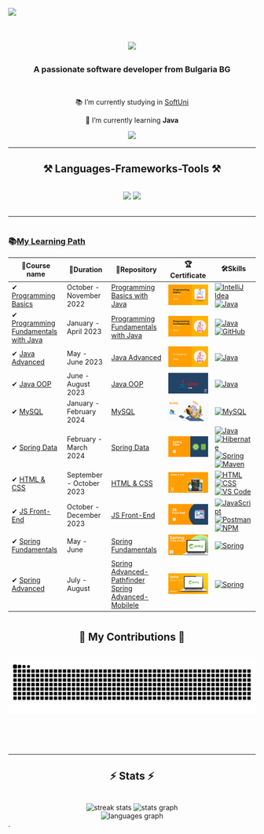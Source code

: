 
![](https://komarev.com/ghpvc/?username=JulianJekov)

<h1 align="center">
    <img src="https://readme-typing-svg.herokuapp.com/?font=Righteous&size=35&center=true&vCenter=true&width=500&height=70&duration=4000&lines=Hi+There!+👋;+I'm+Julian+Jekov!;" />
</h1>

<h3 align="center">A passionate software developer from Bulgaria BG</h3>

<br/>

<div align="center">
 
 📚 I’m currently studying in [SoftUni](https://softuni.bg)
 
 🌱 I’m currently learning **Java**

 </div>
 
<div align="center"> 
  <a href="mailto:immunetou@gmail.com">
    <img src="https://img.shields.io/badge/Gmail-333333?style=for-the-badge&logo=gmail&logoColor=red" />
  </a>
</div>

 <hr/>
 
<h2 align="center">⚒️ Languages-Frameworks-Tools ⚒️</h2>
<br/>
<div align="center">
    <img src="https://skillicons.dev/icons?i=java,spring,hibernate,mysql,idea" />
    <img src="https://skillicons.dev/icons?i=javascript,html,css,postman,vscode,github" /><br>
</div>

<br/>
<hr/>

<h1 align="center"></h1>

### 📚[My Learning Path](https://softuni.bg/curriculum)
| 🧾Course name | 📅Duration | 📁Repository | 🏆Certificate | 🛠️Skills | 
|--------|----|----|----|-----|
|✔ [Programming Basics](https://softuni.bg/trainings/3872/programming-basics-with-java-october-2022) | October - November 2022 | [Programming Basics with Java](https://github.com/JulianJekov/SoftUni-Java-Programming-Basics-Oct-2022) | <a href="https://softuni.bg/certificates/details/147441/95d00897" rel="nofollow"><img src="https://github.com/JulianJekov/JulianJekov/blob/main/imgs/basics.png" alt="Programming Basics with Java"></a> |  [![IntelliJ Idea](https://skillicons.dev/icons?i=idea&theme=light)](https://www.jetbrains.com/idea/) [![Java](https://skillicons.dev/icons?i=java&theme=light)](https://www.java.com/en/) |
|✔ [Programming Fundamentals with Java](https://softuni.bg/trainings/3951/programming-fundamentals-with-java-january-2023) | January - April 2023 | [Programming Fundamentals with Java](https://github.com/JulianJekov/Programming-Fundamentals-with-Java) | <a href="https://softuni.bg/certificates/details/167620/58259203" rel="nofollow"><img src="https://github.com/JulianJekov/JulianJekov/blob/main/imgs/fundamentsl.png" alt="Programming Fundamentals with Java"></a> | [![Java](https://skillicons.dev/icons?i=java&theme=light)](https://www.java.com/en/) [![GitHub](https://skillicons.dev/icons?i=github&theme=light)](https://github.com/) |
|✔ [Java Advanced](https://softuni.bg/trainings/4100/java-advanced-may-2023) | May - June 2023 | [Java Advanced](https://github.com/JulianJekov/JavaAdvanced) | <a href="https://softuni.bg/certificates/details/174554/ff0e7a8f" rel="nofollow"><img src="https://github.com/JulianJekov/JulianJekov/blob/main/imgs/advanced.png" alt="Java Advanced"></a> | [![Java](https://skillicons.dev/icons?i=java&theme=light)](https://www.java.com/en/) |
|✔ [Java OOP](https://softuni.bg/trainings/4101/java-oop-june-2023) | June - August 2023 | [Java OOP](https://github.com/JulianJekov/JavaOOP) | <a href="https://softuni.bg/certificates/details/181438/d056116b" rel="nofollow"><img src="https://github.com/JulianJekov/JulianJekov/blob/main/imgs/oop.jpg" alt="Java OOP"></a>| [![Java](https://skillicons.dev/icons?i=java&theme=light)](https://www.java.com/en/) |
|✔ [MySQL](https://softuni.bg/trainings/4365/mysql-january-2024) | January - February 2024 | [MySQL](https://github.com/JulianJekov/MySQL) | <a href="https://softuni.bg/certificates/details/202807/75600be9" rel="nofollow"><img src="https://github.com/JulianJekov/JulianJekov/blob/main/imgs/mysql.jpg" alt="MySQL"></a> | [![MySQL](https://skillicons.dev/icons?i=mysql&theme=light)](https://www.mysql.com/) |
|✔ [Spring Data](https://softuni.bg/trainings/4366/spring-data-february-2024)| February - March 2024 | [Spring Data](https://github.com/JulianJekov/Spring-Data) | <a href="https://softuni.bg/certificates/details/209352/6596fb30" rel="nofollow"><img src="https://github.com/JulianJekov/JulianJekov/blob/main/imgs/spring%20data.png" alt="SpringData"></a>| [![Java](https://skillicons.dev/icons?i=java&theme=light)](https://www.java.com/en/) [![Hibernate](https://skillicons.dev/icons?i=hibernate&theme=light)](https://hibernate.org/) [![Spring](https://skillicons.dev/icons?i=spring&theme=light)](https://spring.io/) [![Maven](https://skillicons.dev/icons?i=maven&theme=light)](https://maven.apache.org/) |
|✔ [HTML & CSS](https://softuni.bg/trainings/4239/html-and-css-september-2023) | September - October 2023 | [HTML & CSS](https://github.com/JulianJekov/HTML-CSS) | <a href="https://softuni.bg/certificates/details/190908/cd8e5594" rel="nofollow"><img src="https://github.com/JulianJekov/JulianJekov/blob/main/imgs/html%20css.jpg" alt="HTML & CSS"></a> | [![HTML](https://skillicons.dev/icons?i=html&theme=light)](https://en.wikipedia.org/wiki/HTML) [![CSS](https://skillicons.dev/icons?i=css&theme=light)](https://en.wikipedia.org/wiki/CSS) [![VS Code](https://skillicons.dev/icons?i=vscode&theme=light)](https://code.visualstudio.com/) |
|✔ [JS Front-End](https://softuni.bg/trainings/4240/js-front-end-october-2023) | October - December 2023 | [JS Front-End](https://github.com/JulianJekov/JS-Front-End) | <a href="https://softuni.bg/certificates/details/199232/2d830a19" rel="nofollow"><img src="https://github.com/JulianJekov/JulianJekov/blob/main/imgs/js%20front%20end.png" alt="JsFront-End"></a>|[![JavaScript](https://skillicons.dev/icons?i=js&theme=light)](https://developer.mozilla.org/en-US/docs/Web/JavaScript)  [![Postman](https://skillicons.dev/icons?i=postman&theme=light)](https://www.postman.com/) [![NPM](https://skillicons.dev/icons?i=npm&theme=light)](https://www.npmjs.com/) |
|✔ [Spring Fundamentals](https://softuni.bg/trainings/4530/spring-fundamentals-may-2024) | May - June | [Spring Fundamentals](https://github.com/JulianJekov/Spring-Fundamentals) | <a href="https://softuni.bg/certificates/details/219320/568b015f" rel="nofollow"><img src="https://github.com/JulianJekov/JulianJekov/blob/main/imgs/spring%20fundamentals.jpg" alt="Spring Fundamentals"></a> | [![Spring](https://skillicons.dev/icons?i=spring&theme=light)](https://spring.io/) |
|✔ [Spring Advanced](https://softuni.bg/trainings/4532/spring-advanced-june-2024) | July - August | [Spring Advanced-Pathfinder](https://github.com/JulianJekov/Pathfinder) [Spring Advanced-Mobilele](https://github.com/JulianJekov/Mobilelele) | <a href="https://softuni.bg/certificates/details/223330/415ee33a" rel="nofollow"><img src="https://github.com/JulianJekov/JulianJekov/blob/main/imgs/spring%20advanced.jpg" alt="Spring Fundamentals"></a> | [![Spring](https://skillicons.dev/icons?i=spring&theme=light)](https://spring.io/) |


<h1 align="center"></h1>

<div align="center">
  <h2>🐍 My Contributions 🐍</h2>
  <br>
  <img alt="snake eating my contributions" src="https://raw.githubusercontent.com/JulianJekov/JulianJekov/output/github-contribution-grid-snake.svg" />
  
  <br/><br/><br/>
</div>

<hr/>

<h2 align="center">⚡ Stats ⚡</h2>
<br>
<div align="center">
    <img width=390 src="https://github-readme-streak-stats-salesp07.vercel.app/?user=JulianJekov&count_private=true&theme=react&border_radius=10" alt="streak stats"/>
  <img src="https://github-readme-stats.vercel.app/api?username=JulianJekov&hide_title=false&hide_rank=false&show_icons=true&include_all_commits=true&count_private=true&disable_animations=false&theme=react&rank_icon=github&border_radius=10" height="150" alt="stats graph"  />
    <br/>
  <img src="https://github-readme-stats.vercel.app/api/top-langs?username=JulianJekov&locale=en&hide_title=false&layout=compact&card_width=320&langs_count=5&theme=react&border_radius=10&size_weight=0.5&count_weight=0.5" alt="languages graph"  />
</div>
.
<br/><br/>
